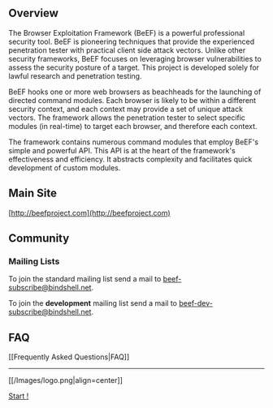 ## Overview

The Browser Exploitation Framework (BeEF) is a powerful professional security tool. BeEF is pioneering techniques that provide the experienced penetration tester with practical client side attack vectors. Unlike other security frameworks, BeEF focuses on leveraging browser vulnerabilities to assess the security posture of a target. This project is developed solely for lawful research and penetration testing.

BeEF hooks one or more web browsers as beachheads for the launching of directed command modules. Each browser is likely to be within a different security context, and each context may provide a set of unique attack vectors. The framework allows the penetration tester to select specific modules (in real-time) to target each browser, and therefore each context.

The framework contains numerous command modules that employ BeEF's simple and powerful API. This API is at the heart of the framework's effectiveness and efficiency. It abstracts complexity and facilitates quick development of custom modules.


## Main Site 

[http://beefproject.com](http://beefproject.com) 

## Community 
### Mailing Lists ###

To join the standard mailing list send a mail to beef-subscribe@bindshell.net.

To join the **development** mailing list send a mail to beef-dev-subscribe@bindshell.net.

## FAQ

[[Frequently Asked Questions|FAQ]]

***

[[/Images/logo.png|align=center]]

[Start !](wiki/Introducing-BeEF)
